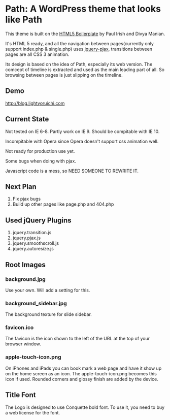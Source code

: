 Path: A WordPress theme that looks like Path
=====================================

This theme is built on the [HTML5 Boilerplate](http://html5boilerplate.com/) by Paul Irish and Divya Manian. 

It's HTML 5 ready, and all the navigation between pages(currently only support index.php & single.php) uses [jquery-pjax](https://github.com/defunkt/jquery-pjax), transitions between pages are all CSS 3 animation.

Its design is based on the idea of Path, especially its web version. The comcept of timeline is extracted and used as the main leading part of all. So browsing between pages is just slipping on the timeline.

Demo
----
http://blog.lightyoruichi.com

Current State
-------------
Not tested on IE 6-8. Partly work on IE 9. Should be compitable with IE 10.

Incompitable with Opera since Opera doesn't support css animation well.

Not ready for production use yet.

Some bugs when doing with pjax.

Javascript code is a mess, so NEED SOMEONE TO REWRITE IT.

Next Plan
---------
1. Fix pjax bugs
2. Build up other pages like page.php and 404.php

Used jQuery Plugins
-------------------
1. jquery.transition.js
2. jquery.pjax.js
3. jquery.smoothscroll.js
4. jquery.autoresize.js


Root Images
-----------

### background.jpg
Use your own. Will add a setting for this.

### background_sidebar.jpg
The background texture for slide sidebar.

### favicon.ico
The favicon is the icon shown to the left of the URL at the top of your browser window.

### apple-touch-icon.png
On iPhones and iPads you can book mark a web page and have it show up on the home screen as an icon. The apple-touch-icon.png becomes this icon if used. Rounded corners and glossy finish are added by the device.

Title Font
----------
The Logo is designed to use Conquette bold font. To use it, you need to buy a web license for the font.